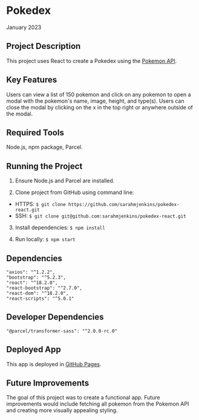 # Pokedex

January 2023

## Project Description

This project uses React to create a Pokedex using the [Pokemon API](https://pokeapi.co/). 

## Key Features

Users can view a list of 150 pokemon and click on any pokemon to open a modal with the pokemon's name, image, height, and type(s). Users can close the modal by clicking on the x in the top right or anywhere outside of the modal.

## Required Tools

Node.js, npm package, Parcel.

## Running the Project

1. Ensure Node.js and Parcel are installed.

2. Clone project from GitHub using command line:
  - HTTPS: `$ git clone https://github.com/sarahmjenkins/pokedex-react.git`
  - SSH: `$ git clone git@github.com:sarahmjenkins/pokedex-react.git`

3. Install dependencies:
  `$ npm install`

4. Run locally:
  `$ npm start`

## Dependencies

    "axios": "^1.2.2",
    "bootstrap": "^5.2.3",
    "react": "^18.2.0",
    "react-bootstrap": "^2.7.0",
    "react-dom": "^18.2.0",
    "react-scripts": "^5.0.1"

## Developer Dependencies

    "@parcel/transformer-sass": "^2.0.0-rc.0"

## Deployed App

This app is deployed in [GitHub Pages](https://sarahmjenkins.github.io/pokedex-react/).

## Future Improvements

The goal of this project was to create a functional app. Future improvements would include fetching all pokemon from the Pokemon API and creating more visually appealing styling.
